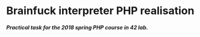 # Brainfuck interpreter PHP realisation

##### Practical task for the 2018 spring PHP course in 42 lab.
